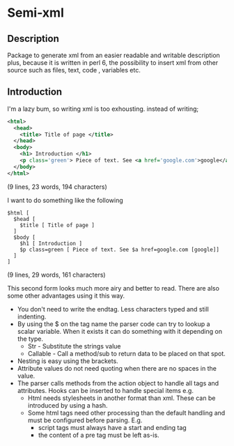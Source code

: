 # Semi-xml

## Description

Package to generate xml from an easier readable and writable description plus,
because it is written in perl 6, the possibility to insert xml from other source
such as files, text, code , variables etc.

## Introduction

I'm a lazy bum, so writing xml is too exhousting. instead of writing;

```xml
<html>
  <head>
    <title> Title of page </title>
  </head>
  <body>
    <h1> Introduction </h1>
    <p class='green'> Piece of text. See <a href='google.com'>google</a> </p>
  </body>
</html>
```
(9 lines, 23 words, 194 characters)

I want to do something like the following

```
$html [
  $head [
    $title [ Title of page ]
  ]
  $body [
    $h1 [ Introduction ]
    $p class=green [ Piece of text. See $a href=google.com [google]]
  ]
]
```
(9 lines, 29 words, 161 characters)

This second form looks much more airy and better to read. There are also some
other advantages using it this way.

* You don't need to write the endtag. Less characters typed and still indenting.
* By using the $ on the tag name the parser code can try to lookup a scalar
  variable. When it exists it can do something with it depending on the type.
  * Str - Substitute the strings value
  * Callable - Call a method/sub to return data to be placed on that spot.
* Nesting is easy using the brackets.
* Attribute values do not need quoting when there are no spaces in the value.
* The parser calls methods from the action object to handle all tags and
  attributes. Hooks can be inserted to handle special items e.g.
  * Html needs stylesheets in another format than xml. These can be introduced
    by using a hash.
  * Some html tags need other processing than the default handling and must
    be configured before parsing. E.g.
    * script tags must always have a start and ending tag
    * the content of a pre tag must be left as-is.


